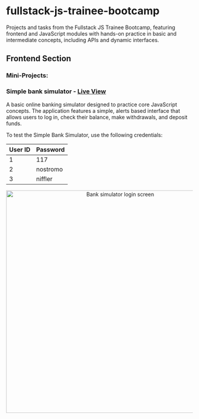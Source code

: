 # fullstack-js-trainee-bootcamp
Projects and tasks from the Fullstack JS Trainee Bootcamp, featuring frontend and JavaScript modules with hands-on practice in basic and intermediate concepts, including APIs and dynamic interfaces.

## Frontend Section
### Mini-Projects:

### Simple bank simulator - [Live View](https://nostrand.github.io/fullstack-js-trainee-bootcamp/bank-simulator/src/index.html)
A basic online banking simulator designed to practice core JavaScript concepts. The application features a simple, alerts based interface that allows users to log in, check their balance, make withdrawals, and deposit funds.

To test the Simple Bank Simulator, use the following credentials:

| User ID | Password   |
|---------|------------|
| 1       | 117        |
| 2       | nostromo   |
| 3       | niffler    |

<div align="center">
  <img src="preview-images/simple-bank-simulator.png" alt="Bank simulator login screen" width=600>
</div>